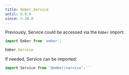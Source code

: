 ```yaml
---
title: Ember.Service
until: 6.0.0
since: 5.10.0
---
```



Previously, Service could be accessed via the `Ember` import:
```js
import Ember from 'ember';

Ember.Service
```

 If needed, Service can be imported:
```js
import Service from '@ember/service';```
